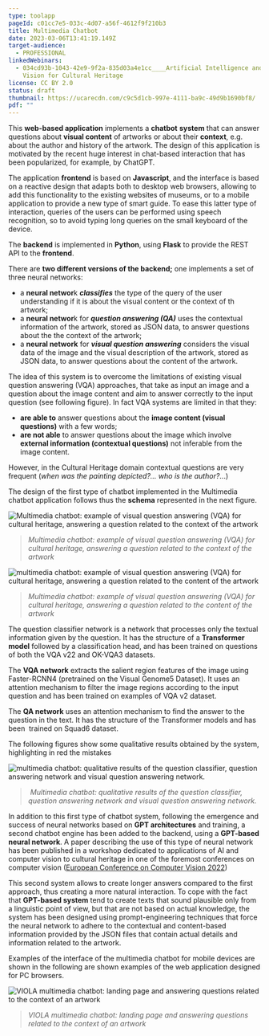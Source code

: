 ```yaml
---
type: toolapp
pageId: c01cc7e5-033c-4d07-a56f-4612f9f210b3
title: Multimedia Chatbot
date: 2023-03-06T13:41:19.149Z
target-audience:
  - PROFESSIONAL
linkedWebinars:
  - 034cd93b-1043-42e9-9f2a-835d03a4e1cc____Artificial Intelligence and Computer
    Vision for Cultural Heritage
license: CC BY 2.0
status: draft
thumbnail: https://ucarecdn.com/c9c5d1cb-997e-4111-ba9c-49d9b1690bf8/
pdf: ""
---
```

This **web-based application** implements a **chatbot** **system** that can answer questions about **visual content** of artworks or about their **context**, e.g. about the author and history of the artwork. The design of this application is motivated by the recent huge interest in chat-based interaction that has been popularized, for example, by ChatGPT.

The application **frontend** is based on **Javascript**, and the interface is based on a reactive design that adapts both to desktop web browsers, allowing to add this functionality to the existing websites of museums, or to a mobile application to provide a new type of smart guide. To ease this latter type of interaction, queries of the users can be performed using speech recognition, so to avoid typing long queries on the small keyboard of the device.

The **backend** is implemented in **Python**, using **Flask** to provide the REST API to the **frontend**.

There are **two different versions of the backend;** one implements a set of three neural networks:

* a **neural networ**k ***classifies*** the type of the query of the user understanding if it is about the visual content or the context of th artwork;
* a **neural networ**k for ***question answering (QA)*** uses the contextual information of the artwork, stored as JSON data, to answer questions about the the context of the artwork;
* a **neural network** for ***visual question answering*** considers the visual data of the image and the visual description of the artwork, stored as JSON data, to answer questions about the content of the artwork.

The idea of this system is to overcome the limitations of existing visual question answering (VQA) approaches, that take as input an image and a question about the image content and aim to answer correctly to the input question (see following figure). In fact VQA systems are limited in that they:

* **are able to** answer questions about the **image content (visual questions)** with a few words;
* **are not able** to answer questions about the image which involve **external information (contextual questions)** not inferable from the image content.     

However, in the Cultural Heritage domain contextual questions are very frequent (*when was the painting depicted?... who is the author?*...)

The design of the first type of chatbot implemented in the Multimedia chatbot application follows thus the **schema** represented in the next figure.

![Multimedia chatbot: example of visual question answering (VQA) for cultural heritage, answering a question related to the context of the artwork](https://ucarecdn.com/133da573-fb5b-4438-9973-b1c80e0c12e5/ "Multimedia chatbot: example of visual question answering (VQA) for cultural heritage, answering a question related to the context of the artwork")

> *Multimedia chatbot: example of visual question answering (VQA) for cultural heritage, answering a question related to the context of the artwork*

![multimedia chatbot: example of visual question answering (VQA) for cultural heritage, answering a question related to the content of the artwork](https://ucarecdn.com/1e0e1087-2964-49ce-900c-235bb2475c84/ "multimedia chatbot: example of visual question answering (VQA) for cultural heritage, answering a question related to the content of the artwork")

> *Multimedia chatbot: example of visual question answering (VQA) for cultural heritage, answering a question related to the content of the artwork*

The question classifier network is a network that processes only the textual information given by the question. It has the structure of a **Transformer model** followed by a classification head, and has been trained on questions of both the VQA v22 and OK-VQA3 datasets.

The **VQA network** extracts the salient region features of the image using Faster-RCNN4 (pretrained on the Visual Genome5 Dataset). It uses an attention mechanism to filter the image regions according to the input question and has been trained on examples of VQA v2 dataset.

The **QA network** uses an attention mechanism to find the answer to the question in the text. It has the structure of the Transformer models and has been  trained on Squad6 dataset.

The following figures show some qualitative results obtained by the system, highlighting in red the mistakes

![ multimedia chatbot: qualitative results of the question classifier, question answering network and visual question answering network.](https://ucarecdn.com/989fc728-3eda-475b-af05-c10e599baa58/ " multimedia chatbot: qualitative results of the question classifier, question answering network and visual question answering network.")

>  *Multimedia chatbot: qualitative results of the question classifier, question answering network and visual question answering network.*

In addition to this first type of chatbot system, following the emergence and success of neural networks based on **GPT architectures** and training, a second chatbot engine has been added to the backend, using a **GPT-based neural network**. A paper describing the use of this type of neural network has been published in a workshop dedicated to applications of AI and computer vision to cultural heritage in one of the foremost conferences on computer vision ([European Conference on Computer Vision 2022](https://eccv2022.ecva.net)) 

This second system allows to create longer answers compared to the first approach, thus creating a more natural interaction. To cope with the fact that **GPT-based system** tend to create texts that sound plausible only from a linguistic point of view, but that are not based on actual knowledge, the system has been designed using prompt-engineering techniques that force the neural network to adhere to the contextual and content-based information provided by the JSON files that contain actual details and information related to the artwork.

Examples of the interface of the multimedia chatbot for mobile devices are shown in the following are shown examples of the web application designed for PC browsers.

![VIOLA multimedia chatbot: landing page and answering questions related to the context of an artwork](https://ucarecdn.com/53ad5186-ae21-4f5c-9f1e-a428d3d03724/ "VIOLA multimedia chatbot: landing page and answering questions related to the context of an artwork")

> *VIOLA multimedia chatbot: landing page and answering questions related to the context of an artwork*
